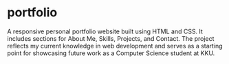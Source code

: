 # portfolio
A responsive personal portfolio website built using HTML and CSS. It includes sections for About Me, Skills, Projects, and Contact. The project reflects my current knowledge in web development and serves as a starting point for showcasing future work as a Computer Science student at KKU.
